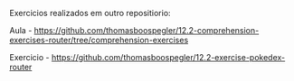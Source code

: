 Exercicios realizados em outro repositiorio:

Aula - https://github.com/thomasboospegler/12.2-comprehension-exercises-router/tree/comprehension-exercises

Exercicio - https://github.com/thomasboospegler/12.2-exercise-pokedex-router
